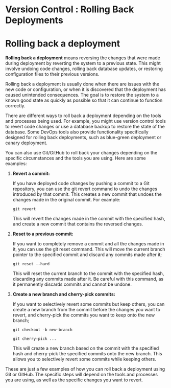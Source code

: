 # Version Control : Rolling Back Deployments

# Rolling back a deployment

**Rolling back a deployment** means reversing the changes that were made during deployment by reverting the system to a previous state. This might involve undoing code changes, rolling back database updates, or restoring configuration files to their previous versions.

Rolling back a deployment is usually done when there are issues with the new code or configuration, or when it is discovered that the deployment has caused unintended consequences. The goal is to restore the system to a known good state as quickly as possible so that it can continue to function correctly.

There are different ways to roll back a deployment depending on the tools and processes being used. For example, you might use version control tools to revert code changes or use a database backup to restore the state of the database. Some DevOps tools also provide functionality specifically designed for rolling back deployments, such as blue-green deployment or canary deployment.

You can also use Git/GitHub to roll back your changes depending on the specific circumstances and the tools you are using. Here are some examples:

1.  **Revert a commit:**
    
    If you have deployed code changes by pushing a commit to a Git repository, you can use the git revert command to undo the changes introduced by that commit. This creates a new commit that undoes the changes made in the original commit. For example:
    
    `git revert`
    
    This will revert the changes made in the commit with the specified hash, and create a new commit that contains the reversed changes.
    
2.  **Reset to a previous commit:**
    
    If you want to completely remove a commit and all the changes made in it, you can use the git reset command. This will move the current branch pointer to the specified commit and discard any commits made after it;
    
    `git reset --hard`
    
    This will reset the current branch to the commit with the specified hash, discarding any commits made after it. Be careful with this command, as it permanently discards commits and cannot be undone.
    
3.  **Create a new branch and cherry-pick commits:**
    
    If you want to selectively revert some commits but keep others, you can create a new branch from the commit before the changes you want to revert, and cherry-pick the commits you want to keep onto the new branch;
    
    `git checkout -b new-branch`
    
    `git cherry-pick ...`
    
    This will create a new branch based on the commit with the specified hash and cherry-pick the specified commits onto the new branch. This allows you to selectively revert some commits while keeping others.
    

These are just a few examples of how you can roll back a deployment using Git or GitHub. The specific steps will depend on the tools and processes you are using, as well as the specific changes you want to revert.